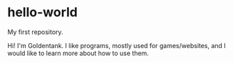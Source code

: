 # hello-world
My first repository.

Hi! I'm Goldentank. I like programs, mostly used for games/websites, and I would like to learn more about how to use them.
